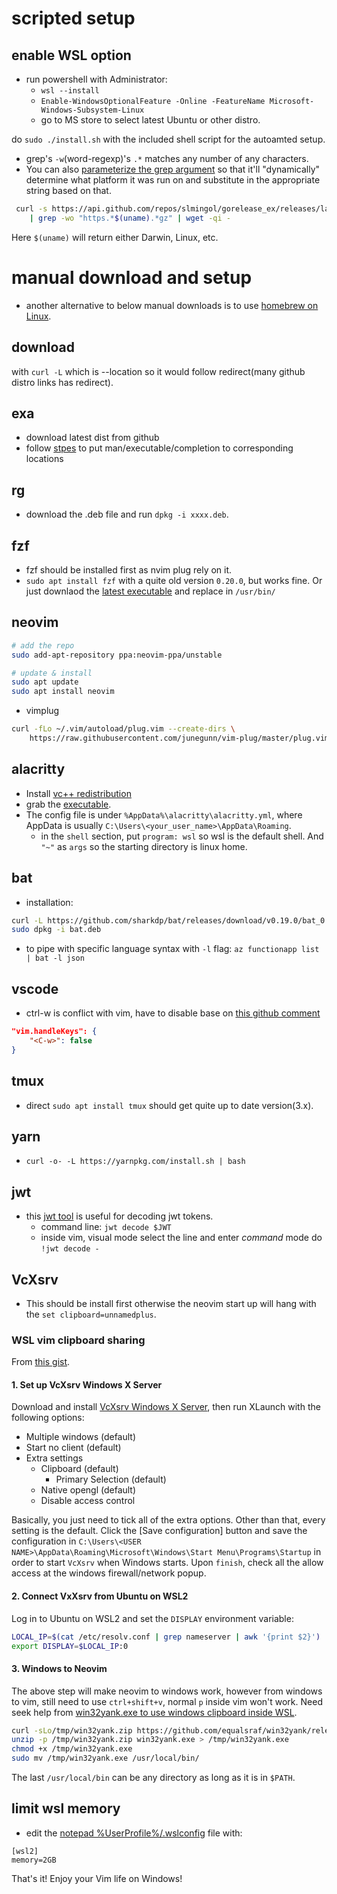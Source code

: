 
# scripted setup

## enable WSL option
* run powershell with Administrator: 
  * `wsl --install`
  * `Enable-WindowsOptionalFeature -Online -FeatureName Microsoft-Windows-Subsystem-Linux`
  * go to MS store to select latest Ubuntu or other distro.

do `sudo ./install.sh` with the included shell script for the autoamted setup.

* grep's `-w`(word-regexp)'s `.*` matches any number of any characters.
* You can also [parameterize the grep argument](https://stackoverflow.com/a/67497561/1486742) so that it'll "dynamically" determine what platform it was run on and substitute in the appropriate string based on that.

``` bash
 curl -s https://api.github.com/repos/slmingol/gorelease_ex/releases/latest \
    | grep -wo "https.*$(uname).*gz" | wget -qi -
```

Here `$(uname)` will return either Darwin, Linux, etc.

# manual download and setup
* another alternative to below manual downloads is to use [homebrew on Linux](https://docs.brew.sh/Homebrew-on-Linux).

## download

with `curl -L` which is --location so it would follow redirect(many github distro links has redirect).

## exa

* download latest dist from github
* follow [stpes](https://the.exa.website/install/linux) to put man/executable/completion to corresponding locations

## rg

* download the .deb file and run `dpkg -i xxxx.deb`.

## fzf

* fzf should be installed first as nvim plug rely on it.
* `sudo apt install fzf` with a quite old version `0.20.0`, but works fine. Or just downlaod the [latest executable](https://github.com/junegunn/fzf/releases?page=1) and replace in `/usr/bin/`

## neovim

```bash
# add the repo
sudo add-apt-repository ppa:neovim-ppa/unstable

# update & install
sudo apt update
sudo apt install neovim
```

* vimplug

```bash
curl -fLo ~/.vim/autoload/plug.vim --create-dirs \
    https://raw.githubusercontent.com/junegunn/vim-plug/master/plug.vim
```

## alacritty

* Install [vc++ redistribution](https://docs.microsoft.com/en-us/cpp/windows/latest-supported-vc-redist?view=msvc-170)
* grab the [executable](https://github.com/alacritty/alacritty/releases).
* The config file is under `%AppData%\alacritty\alacritty.yml`, where AppData is usually `C:\Users\<your_user_name>\AppData\Roaming`.
  * in the `shell` section, put `program: wsl` so wsl is the default shell. And `"~"` as `args` so the starting directory is linux home.

## bat

* installation:

```bash
curl -L https://github.com/sharkdp/bat/releases/download/v0.19.0/bat_0.19.0_amd64.deb --output bat.deb
sudo dpkg -i bat.deb

```

* to pipe with specific language syntax with `-l` flag: `az functionapp list | bat -l json`

## vscode

* ctrl-w is conflict with vim, have to disable base on [this github comment](https://github.com/VSCodeVim/Vim/issues/2056#issuecomment-334899171)

```json
"vim.handleKeys": {
    "<C-w>": false
}
```

## tmux

* direct `sudo apt install tmux` should get quite up to date version(3.x).

## yarn

* `curl -o- -L https://yarnpkg.com/install.sh | bash`

## jwt

* this [jwt tool](https://github.com/mike-engel/jwt-cli) is useful for decoding jwt tokens.
  * command line: `jwt decode $JWT`
  * inside vim, visual mode select the line and enter *command* mode do `!jwt decode -`

## VcXsrv

* This should be install first otherwise the neovim start up will hang with the `set clipboard=unnamedplus`.

### WSL vim clipboard sharing

From [this gist](https://gist.github.com/necojackarc/02c3c81e1525bb5dc3561f378e921541).

#### 1. Set up VcXsrv Windows X Server

Download and install [VcXsrv Windows X Server](https://sourceforge.net/projects/vcxsrv/),
then run XLaunch with the following options:

* Multiple windows (default)
* Start no client (default)
* Extra settings
  * Clipboard (default)
    * Primary Selection (default)
  * Native opengl (default)
  * Disable access control

Basically, you just need to tick all of the extra options. Other than that, every setting is the default.
Click the [Save configuration] button and save the configuration in `C:\Users\<USER NAME>\AppData\Roaming\Microsoft\Windows\Start Menu\Programs\Startup` in order to start `VcXsrv` when Windows starts.
Upon `finish`, check all the allow access at the windows firewall/network popup.

#### 2. Connect VxXsrv from Ubuntu on WSL2

Log in to Ubuntu on WSL2 and set the `DISPLAY` environment variable:

```bash
LOCAL_IP=$(cat /etc/resolv.conf | grep nameserver | awk '{print $2}')
export DISPLAY=$LOCAL_IP:0
```

#### 3. Windows to Neovim

The above step will make neovim to windows work, however from windows to vim, still need to use `ctrl+shift+v`, normal `p` inside vim won't work. Need seek help from [win32yank.exe to use windows clipboard inside WSL](https://github.com/neovim/neovim/wiki/FAQ#how-to-use-the-windows-clipboard-from-wsl).

```bash
curl -sLo/tmp/win32yank.zip https://github.com/equalsraf/win32yank/releases/download/v0.0.4/win32yank-x64.zip
unzip -p /tmp/win32yank.zip win32yank.exe > /tmp/win32yank.exe
chmod +x /tmp/win32yank.exe
sudo mv /tmp/win32yank.exe /usr/local/bin/
```

The last `/usr/local/bin` can be any directory as long as it is in `$PATH`.

## limit wsl memory
* edit the [notepad %UserProfile%/.wslconfig](https://www.koskila.net/how-to-solve-vmmem-consuming-ungodly-amounts-of-ram-when-running-docker-on-wsl/) file with:
```
[wsl2]
memory=2GB
```

That's it! Enjoy your Vim life on Windows!
